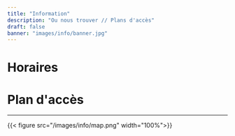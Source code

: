```yaml
---
title: "Information"
description: "Ou nous trouver // Plans d'accès"
draft: false
banner: "images/info/banner.jpg"
---
```


# Horaires


# Plan d'accès
---

{{< figure src="/images/info/map.png" width="100%">}}

